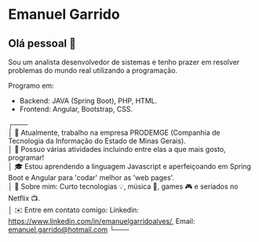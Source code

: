 
# Emanuel Garrido

## Olá pessoal 👋

Sou um analista desenvolvedor de sistemas e tenho prazer em resolver problemas do mundo real utilizando a programação.

Programo em: 

* Backend: JAVA (Spring Boot), PHP, HTML.
* Frontend: Angular, Bootstrap, CSS.

┌───                                                                                                                                        
│ 🔭 Atualmente, trabalho na empresa PRODEMGE (Companhia de Tecnologia da Informação do Estado de Minas Gerais).             
│ 🚀 Possuo várias atividades incluindo entre elas a que mais gosto, programar!                                              
│ 🎓 Estou aprendendo a linguagem Javascript e aperfeiçoando em Spring Boot e Angular para 'codar' melhor as 'web pages'.    
│ 💬 Sobre mim: Curto tecnologias 💡, música 🎸, games 🎮 e seriados no Netflix 📺.                                         
│ ✉️ Entre em contato comigo: Linkedin: https://www.linkedin.com/in/emanuelgarridoalves/, Email: emanuel.garrido@hotmail.com 
└───                                                                                                             
